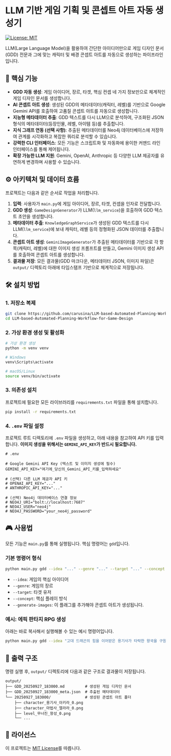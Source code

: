 # LLM 기반 게임 기획 및 콘셉트 아트 자동 생성기

[![License: MIT](https://img.shields.io/badge/License-MIT-yellow.svg)](https://opensource.org/licenses/MIT)

LLM(Large Language Model)을 활용하여 간단한 아이디어만으로 게임 디자인 문서(GDD) 전문과 그에 맞는 캐릭터 및 배경 콘셉트 아트를 자동으로 생성하는 파이프라인입니다.

## 🚀 핵심 기능

- **GDD 자동 생성**: 게임 아이디어, 장르, 타겟, 핵심 컨셉 네 가지 정보만으로 체계적인 게임 디자인 문서를 생성합니다.
- **AI 콘셉트 아트 생성**: 생성된 GDD의 메타데이터(캐릭터, 레벨)를 기반으로 Google Gemini API를 호출하여 고품질 콘셉트 아트를 자동으로 생성합니다.
- **지능형 메타데이터 추출**: GDD 텍스트를 다시 LLM으로 분석하여, 구조화된 JSON 형식의 메타데이터(등장인물, 레벨, 아이템 등)를 추출합니다.
- **지식 그래프 연동 (선택 사항)**: 추출된 메타데이터를 Neo4j 데이터베이스에 저장하여 관계를 시각화하고 복잡한 쿼리로 분석할 수 있습니다.
- **강력한 CLI 인터페이스**: 모든 기능은 스크립트화 및 자동화에 용이한 커맨드 라인 인터페이스를 통해 제어됩니다.
- **확장 가능한 LLM 지원**: Gemini, OpenAI, Anthropic 등 다양한 LLM 제공자를 유연하게 변경하며 사용할 수 있습니다.

## ⚙️ 아키텍처 및 데이터 흐름

프로젝트는 다음과 같은 순서로 작업을 처리합니다.

1.  **입력**: 사용자가 `main.py`에 게임 아이디어, 장르, 타겟, 컨셉을 인자로 전달합니다.
2.  **GDD 생성**: `GameDesignGenerator`가 LLM(`llm_service`)을 호출하여 GDD 텍스트 초안을 생성합니다.
3.  **메타데이터 추출**: `KnowledgeGraphService`가 생성된 GDD 텍스트를 다시 LLM(`llm_service`)에 보내 캐릭터, 레벨 등의 정형화된 JSON 데이터를 추출합니다.
4.  **콘셉트 아트 생성**: `GeminiImageGenerator`가 추출된 메타데이터를 기반으로 각 항목(캐릭터, 레벨)에 대한 이미지 생성 프롬프트를 만들고, Gemini 이미지 생성 API를 호출하여 콘셉트 아트를 생성합니다.
5.  **결과물 저장**: 모든 결과물(GDD 마크다운, 메타데이터 JSON, 이미지 파일)은 `output/` 디렉토리 아래에 타임스탬프 기반으로 체계적으로 저장됩니다.

## 🛠️ 설치 방법

### 1. 저장소 복제

```bash
git clone https://github.com/carusina/LLM-based-Automated-Planning-Workflow-for-Game-Design.git
cd LLM-based-Automated-Planning-Workflow-for-Game-Design
```

### 2. 가상 환경 생성 및 활성화

```bash
# 가상 환경 생성
python -m venv venv

# Windows
venv\Scripts\activate

# macOS/Linux
source venv/bin/activate
```

### 3. 의존성 설치

프로젝트에 필요한 모든 라이브러리를 `requirements.txt` 파일을 통해 설치합니다.

```bash
pip install -r requirements.txt
```

### 4. `.env` 파일 설정

프로젝트 루트 디렉토리에 `.env` 파일을 생성하고, 아래 내용을 참고하여 API 키를 입력합니다. **이미지 생성을 위해서는 `GEMINI_API_KEY`가 반드시 필요합니다.**

```env
# .env

# Google Gemini API Key (텍스트 및 이미지 생성에 필수)
GEMINI_API_KEY="여기에_당신의_Gemini_API_키를_입력하세요"

# (선택) 다른 LLM 제공자 API 키
# OPENAI_API_KEY="..."
# ANTHROPIC_API_KEY="..."

# (선택) Neo4j 데이터베이스 연결 정보
# NEO4J_URI="bolt://localhost:7687"
# NEO4J_USER="neo4j"
# NEO4J_PASSWORD="your_neo4j_password"
```

## 🎮 사용법

모든 기능은 `main.py`를 통해 실행됩니다. 핵심 명령어는 `gdd`입니다.

### 기본 명령어 형식

```bash
python main.py gdd --idea "..." --genre "..." --target "..." --concept "..." --generate-images
```

- `--idea`: 게임의 핵심 아이디어
- `--genre`: 게임의 장르
- `--target`: 타겟 유저
- `--concept`: 핵심 플레이 방식
- `--generate-images`: 이 플래그를 추가해야 콘셉트 아트가 생성됩니다.

### 예시: 에픽 판타지 RPG 생성

아래는 바로 복사해서 실행해볼 수 있는 예시 명령어입니다.

```bash
python main.py gdd --idea "고대 드래곤의 힘을 이어받은 용기사가 타락한 왕국을 구원하기 위해 전설의 유물을 찾아 떠나는 여정" --genre "에픽 판타지 액션 RPG" --target "판타지 RPG 팬, '왕좌의 게임'이나 '반지의 제왕' 같은 서사시 팬" --concept "실시간 검술과 드래곤의 마법을 조합한 화려한 전투, 동료들과 함께 거대한 보스를 공략하는 레이드 시스템" --generate-images
```

## 📂 출력 구조

명령 실행 후, `output/` 디렉토리에 다음과 같은 구조로 결과물이 저장됩니다.

```
output/
├── GDD_20250927_183000.md         # 생성된 게임 디자인 문서
├── GDD_20250927_183000_meta.json  # 추출된 메타데이터
└── 20250927_183000/               # 생성된 콘셉트 아트 폴더
    ├── character_용기사_아키라_0.png
    ├── character_마법사_엘라라_0.png
    ├── level_무너진_왕성_0.png
    └── ...
```

## 📄 라이선스

이 프로젝트는 [MIT License](LICENSE)를 따릅니다.